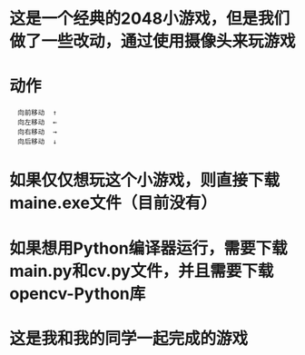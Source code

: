 # 这是一个经典的2048小游戏，但是我们做了一些改动，通过使用摄像头来玩游戏
# 动作
      向前移动  ↑
      向左移动  ←
      向右移动  →
      向后移动  ↓
# 如果仅仅想玩这个小游戏，则直接下载maine.exe文件（目前没有）
# 如果想用Python编译器运行，需要下载main.py和cv.py文件，并且需要下载opencv-Python库
# 这是我和我的同学一起完成的游戏
